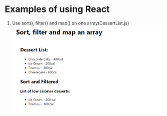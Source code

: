 # Examples of using React

1. Use sort(), filter() and map() on one array(DessertList.js)
![Alt text](image-1.png)
